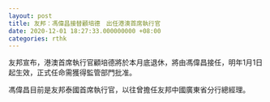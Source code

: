 ```yaml
---
layout: post
title: 友邦：馮偉昌接替顧培德　出任港澳首席執行官
date: 2020-12-01 18:27:33.000000000 +08:00
categories: rthk
---
```


友邦宣布，港澳首席執行官顧培德將於本月底退休，將由馮偉昌接任，明年1月1日起生效，正式任命需獲得監管部門批准。

馮偉昌目前是友邦泰國首席執行官，以往曾擔任友邦中國廣東省分行總經理。
